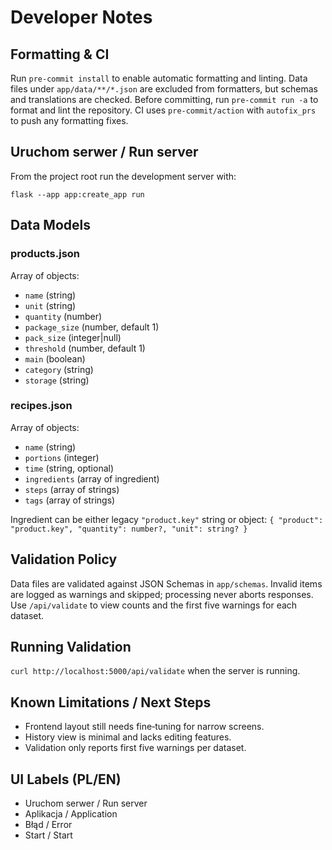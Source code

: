 # Developer Notes

## Formatting & CI

Run `pre-commit install` to enable automatic formatting and linting. Data
files under `app/data/**/*.json` are excluded from formatters, but schemas and
translations are checked. Before committing, run `pre-commit run -a` to format
and lint the repository. CI uses `pre-commit/action` with `autofix_prs` to push
any formatting fixes.

## Uruchom serwer / Run server

From the project root run the development server with:

```
flask --app app:create_app run
```

## Data Models

### products.json

Array of objects:

- `name` (string)
- `unit` (string)
- `quantity` (number)
- `package_size` (number, default 1)
- `pack_size` (integer|null)
- `threshold` (number, default 1)
- `main` (boolean)
- `category` (string)
- `storage` (string)

### recipes.json

Array of objects:

- `name` (string)
- `portions` (integer)
- `time` (string, optional)
- `ingredients` (array of ingredient)
- `steps` (array of strings)
- `tags` (array of strings)

Ingredient can be either legacy `"product.key"` string or object:
`{ "product": "product.key", "quantity": number?, "unit": string? }`

## Validation Policy

Data files are validated against JSON Schemas in `app/schemas`. Invalid items
are logged as warnings and skipped; processing never aborts responses.
Use `/api/validate` to view counts and the first five warnings for each dataset.

## Running Validation

`curl http://localhost:5000/api/validate` when the server is running.

## Known Limitations / Next Steps

- Frontend layout still needs fine‑tuning for narrow screens.
- History view is minimal and lacks editing features.
- Validation only reports first five warnings per dataset.

## UI Labels (PL/EN)

- Uruchom serwer / Run server
- Aplikacja / Application
- Błąd / Error
- Start / Start
